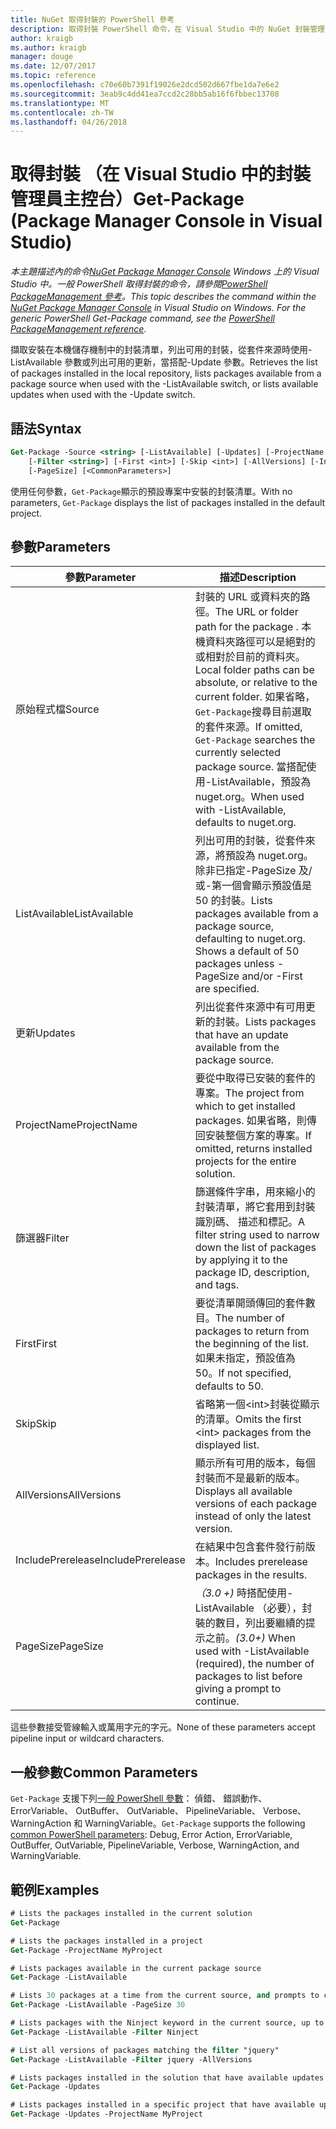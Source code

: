 ```yaml
---
title: NuGet 取得封裝的 PowerShell 參考
description: 取得封裝 PowerShell 命令，在 Visual Studio 中的 NuGet 封裝管理員主控台中的參考。
author: kraigb
ms.author: kraigb
manager: douge
ms.date: 12/07/2017
ms.topic: reference
ms.openlocfilehash: c70e60b7391f19026e2dcd502d667fbe1da7e6e2
ms.sourcegitcommit: 3eab9c4dd41ea7ccd2c28bb5ab16f6fbbec13708
ms.translationtype: MT
ms.contentlocale: zh-TW
ms.lasthandoff: 04/26/2018
---
```

# <a name="get-package-package-manager-console-in-visual-studio"></a><span data-ttu-id="e1aef-103">取得封裝 （在 Visual Studio 中的封裝管理員主控台）</span><span class="sxs-lookup"><span data-stu-id="e1aef-103">Get-Package (Package Manager Console in Visual Studio)</span></span>

<span data-ttu-id="e1aef-104">*本主題描述內的命令[NuGet Package Manager Console](package-manager-console.md) Windows 上的 Visual Studio 中。一般 PowerShell 取得封裝的命令，請參閱[PowerShell PackageManagement 參考](/powershell/module/packagemanagement/?view=powershell-6)。*</span><span class="sxs-lookup"><span data-stu-id="e1aef-104">*This topic describes the command within the [NuGet Package Manager Console](package-manager-console.md) in Visual Studio on Windows. For the generic PowerShell Get-Package command, see the [PowerShell PackageManagement reference](/powershell/module/packagemanagement/?view=powershell-6).*</span></span>

<span data-ttu-id="e1aef-105">擷取安裝在本機儲存機制中的封裝清單，列出可用的封裝，從套件來源時使用-ListAvailable 參數或列出可用的更新，當搭配-Update 參數。</span><span class="sxs-lookup"><span data-stu-id="e1aef-105">Retrieves the list of packages installed in the local repository, lists packages available from a package source when used with the -ListAvailable switch, or lists available updates when used with the -Update switch.</span></span>

## <a name="syntax"></a><span data-ttu-id="e1aef-106">語法</span><span class="sxs-lookup"><span data-stu-id="e1aef-106">Syntax</span></span>

```ps
Get-Package -Source <string> [-ListAvailable] [-Updates] [-ProjectName <string>]
    [-Filter <string>] [-First <int>] [-Skip <int>] [-AllVersions] [-IncludePrerelease]
    [-PageSize] [<CommonParameters>]
```

<span data-ttu-id="e1aef-107">使用任何參數，`Get-Package`顯示的預設專案中安裝的封裝清單。</span><span class="sxs-lookup"><span data-stu-id="e1aef-107">With no parameters, `Get-Package` displays the list of packages installed in the default project.</span></span>

## <a name="parameters"></a><span data-ttu-id="e1aef-108">參數</span><span class="sxs-lookup"><span data-stu-id="e1aef-108">Parameters</span></span>

| <span data-ttu-id="e1aef-109">參數</span><span class="sxs-lookup"><span data-stu-id="e1aef-109">Parameter</span></span> | <span data-ttu-id="e1aef-110">描述</span><span class="sxs-lookup"><span data-stu-id="e1aef-110">Description</span></span> |
| --- | --- |
| <span data-ttu-id="e1aef-111">原始程式檔</span><span class="sxs-lookup"><span data-stu-id="e1aef-111">Source</span></span> | <span data-ttu-id="e1aef-112">封裝的 URL 或資料夾的路徑。</span><span class="sxs-lookup"><span data-stu-id="e1aef-112">The URL or folder path for the package .</span></span> <span data-ttu-id="e1aef-113">本機資料夾路徑可以是絕對的或相對於目前的資料夾。</span><span class="sxs-lookup"><span data-stu-id="e1aef-113">Local folder paths can be absolute, or relative to the current folder.</span></span> <span data-ttu-id="e1aef-114">如果省略，`Get-Package`搜尋目前選取的套件來源。</span><span class="sxs-lookup"><span data-stu-id="e1aef-114">If omitted, `Get-Package` searches the currently selected package source.</span></span> <span data-ttu-id="e1aef-115">當搭配使用-ListAvailable，預設為 nuget.org。</span><span class="sxs-lookup"><span data-stu-id="e1aef-115">When used with -ListAvailable, defaults to nuget.org.</span></span> |
| <span data-ttu-id="e1aef-116">ListAvailable</span><span class="sxs-lookup"><span data-stu-id="e1aef-116">ListAvailable</span></span> | <span data-ttu-id="e1aef-117">列出可用的封裝，從套件來源，將預設為 nuget.org。除非已指定-PageSize 及/或-第一個會顯示預設值是 50 的封裝。</span><span class="sxs-lookup"><span data-stu-id="e1aef-117">Lists packages available from a package source, defaulting to nuget.org. Shows a default of 50 packages unless -PageSize and/or -First are specified.</span></span> |
| <span data-ttu-id="e1aef-118">更新</span><span class="sxs-lookup"><span data-stu-id="e1aef-118">Updates</span></span> | <span data-ttu-id="e1aef-119">列出從套件來源中有可用更新的封裝。</span><span class="sxs-lookup"><span data-stu-id="e1aef-119">Lists packages that have an update available from the package source.</span></span> |
| <span data-ttu-id="e1aef-120">ProjectName</span><span class="sxs-lookup"><span data-stu-id="e1aef-120">ProjectName</span></span> | <span data-ttu-id="e1aef-121">要從中取得已安裝的套件的專案。</span><span class="sxs-lookup"><span data-stu-id="e1aef-121">The project from which to get installed packages.</span></span> <span data-ttu-id="e1aef-122">如果省略，則傳回安裝整個方案的專案。</span><span class="sxs-lookup"><span data-stu-id="e1aef-122">If omitted, returns installed projects for the entire solution.</span></span> |
| <span data-ttu-id="e1aef-123">篩選器</span><span class="sxs-lookup"><span data-stu-id="e1aef-123">Filter</span></span> | <span data-ttu-id="e1aef-124">篩選條件字串，用來縮小的封裝清單，將它套用到封裝識別碼、 描述和標記。</span><span class="sxs-lookup"><span data-stu-id="e1aef-124">A filter string used to narrow down the list of packages by applying it to the package ID, description, and tags.</span></span> |
| <span data-ttu-id="e1aef-125">First</span><span class="sxs-lookup"><span data-stu-id="e1aef-125">First</span></span> | <span data-ttu-id="e1aef-126">要從清單開頭傳回的套件數目。</span><span class="sxs-lookup"><span data-stu-id="e1aef-126">The number of packages to return from the beginning of the list.</span></span> <span data-ttu-id="e1aef-127">如果未指定，預設值為 50。</span><span class="sxs-lookup"><span data-stu-id="e1aef-127">If not specified, defaults to 50.</span></span> |
| <span data-ttu-id="e1aef-128">Skip</span><span class="sxs-lookup"><span data-stu-id="e1aef-128">Skip</span></span> | <span data-ttu-id="e1aef-129">省略第一個&lt;int&gt;封裝從顯示的清單。</span><span class="sxs-lookup"><span data-stu-id="e1aef-129">Omits the first &lt;int&gt; packages from the displayed list.</span></span>  |
| <span data-ttu-id="e1aef-130">AllVersions</span><span class="sxs-lookup"><span data-stu-id="e1aef-130">AllVersions</span></span> | <span data-ttu-id="e1aef-131">顯示所有可用的版本，每個封裝而不是最新的版本。</span><span class="sxs-lookup"><span data-stu-id="e1aef-131">Displays all available versions of each package instead of only the latest version.</span></span> |
| <span data-ttu-id="e1aef-132">IncludePrerelease</span><span class="sxs-lookup"><span data-stu-id="e1aef-132">IncludePrerelease</span></span> | <span data-ttu-id="e1aef-133">在結果中包含套件發行前版本。</span><span class="sxs-lookup"><span data-stu-id="e1aef-133">Includes prerelease packages in the results.</span></span> |
| <span data-ttu-id="e1aef-134">PageSize</span><span class="sxs-lookup"><span data-stu-id="e1aef-134">PageSize</span></span> | <span data-ttu-id="e1aef-135">*（3.0 +)* 時搭配使用-ListAvailable （必要），封裝的數目，列出要繼續的提示之前。</span><span class="sxs-lookup"><span data-stu-id="e1aef-135">*(3.0+)* When used with -ListAvailable (required), the number of packages to list before giving a prompt to continue.</span></span> |

<span data-ttu-id="e1aef-136">這些參數接受管線輸入或萬用字元的字元。</span><span class="sxs-lookup"><span data-stu-id="e1aef-136">None of these parameters accept pipeline input or wildcard characters.</span></span>

## <a name="common-parameters"></a><span data-ttu-id="e1aef-137">一般參數</span><span class="sxs-lookup"><span data-stu-id="e1aef-137">Common Parameters</span></span>

<span data-ttu-id="e1aef-138">`Get-Package` 支援下列[一般 PowerShell 參數](http://go.microsoft.com/fwlink/?LinkID=113216)： 偵錯、 錯誤動作、 ErrorVariable、 OutBuffer、 OutVariable、 PipelineVariable、 Verbose、 WarningAction 和 WarningVariable。</span><span class="sxs-lookup"><span data-stu-id="e1aef-138">`Get-Package` supports the following [common PowerShell parameters](http://go.microsoft.com/fwlink/?LinkID=113216): Debug, Error Action, ErrorVariable, OutBuffer, OutVariable, PipelineVariable, Verbose, WarningAction, and WarningVariable.</span></span>

## <a name="examples"></a><span data-ttu-id="e1aef-139">範例</span><span class="sxs-lookup"><span data-stu-id="e1aef-139">Examples</span></span>

```ps
# Lists the packages installed in the current solution
Get-Package

# Lists the packages installed in a project
Get-Package -ProjectName MyProject

# Lists packages available in the current package source
Get-Package -ListAvailable

# Lists 30 packages at a time from the current source, and prompts to continue if more are available
Get-Package -ListAvailable -PageSize 30

# Lists packages with the Ninject keyword in the current source, up to 50
Get-Package -ListAvailable -Filter Ninject

# List all versions of packages matching the filter "jquery"
Get-Package -ListAvailable -Filter jquery -AllVersions

# Lists packages installed in the solution that have available updates
Get-Package -Updates

# Lists packages installed in a specific project that have available updates
Get-Package -Updates -ProjectName MyProject
```
